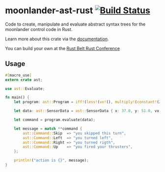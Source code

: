 # moonlander-ast-rust [![Build Status](https://travis-ci.org/darwins-challenge/moonlander-ast-rust.svg?branch=master)](https://travis-ci.org/darwins-challenge/moonlander-ast-rust)
Code to create, manipulate and evaluate abstract syntax trees for the moonlander control code in Rust.

Learn more about this crate via the [documentation][].

You can build your own at the [Rust Belt Rust Conference][conference]

## Usage

```rust
#[macro_use]
extern crate ast;

use ast::Evaluate;

fn main() {
	let program: ast::Program = iff!(less!(vx!(), multiply!(constant!(2.0), constant!(3.0))), left!(), right!());

	let data: ast::SensorData = ast::SensorData { x: 37.0, y: 51.0, vx: 1.0, vy: 0.0, o: 0.0, w: 0.0 };

	let command = program.evaluate(data);

	let message = match **command {
		ast::Command::Skip  => "you skipped this turn",
		ast::Command::Left  => "you turned left",
		ast::Command::Right => "you turned rigth",
		ast::Command::Up    => "you fired your thrusters",
	};

	println!("action is {}", message);
}
```

[documentation]: http://darwins-challenge.github.io/moonlander-ast-rust/
[conference]: http://www.rust-belt-rust.com/
